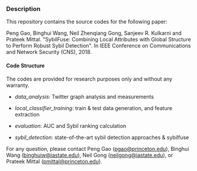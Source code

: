 ### Description
This repository contains the source codes for the following paper:

Peng Gao, Binghui Wang, Neil Zhenqiang Gong, Sanjeev R. Kulkarni and Prateek Mittal. "SybilFuse: Combining Local Attributes with Global Structure to Perform Robust Sybil Detection". In IEEE Conference on Communications and Network Security (CNS), 2018.


#### Code Structure

The codes are provided for research purposes only and without any warranty.

* *data\_analysis*: Twitter graph analysis and measurements

* *local\_classifier\_training*: train & test data generation, and feature extraction

* *evaluation*: AUC and Sybil ranking calculation

* *sybil\_detection*: state-of-the-art sybil detection approaches & sybilfuse




For any question, please contact Peng Gao (pgao@princeton.edu), Binghui Wang (binghuiw@iastate.edu), Neil Gong (neilgong@iastate.edu), or Prateek Mittal (pmittal@princeton.edu).